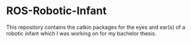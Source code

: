 # ROS-Robotic-Infant
This repository contains the catkin packages for the eyes and ear(s) of a robotic infant which I was working on for my bachelor thesis.
